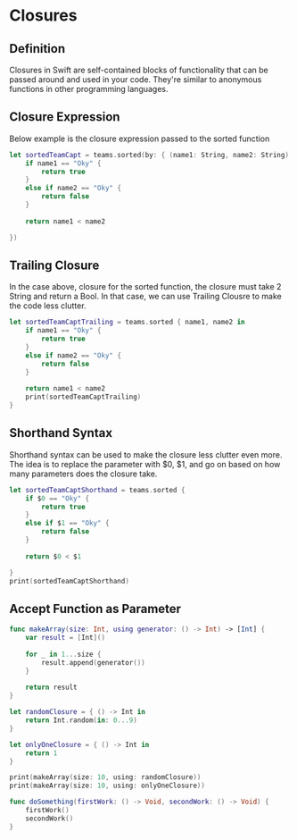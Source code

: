 # Closures

## Definition
Closures in Swift are self-contained blocks of functionality that can be passed around and used in your code. They're similar to anonymous functions in other programming languages.

## Closure Expression
Below example is the closure expression passed to the sorted function
```swift
let sortedTeamCapt = teams.sorted(by: { (name1: String, name2: String) -> Bool in
    if name1 == "Oky" {
        return true
    }
    else if name2 == "Oky" {
        return false
    }
    
    return name1 < name2

})
```

## Trailing Closure
In the case above, closure for the sorted function, the closure must take 2 String and return a Bool. In that case, we can use Trailing Clousre to make the code less clutter.
```swift
let sortedTeamCaptTrailing = teams.sorted { name1, name2 in
    if name1 == "Oky" {
        return true
    }
    else if name2 == "Oky" {
        return false
    }
    
    return name1 < name2
    print(sortedTeamCaptTrailing)
}
```
## Shorthand Syntax
Shorthand syntax can be used to make the closure less clutter even more. The idea is to replace the parameter with $0, $1, and go on based on how many parameters does the closure take.
```swift
let sortedTeamCaptShorthand = teams.sorted {
    if $0 == "Oky" {
        return true
    }
    else if $1 == "Oky" {
        return false
    }
    
    return $0 < $1

}
print(sortedTeamCaptShorthand)
```

## Accept Function as Parameter
```swift
func makeArray(size: Int, using generator: () -> Int) -> [Int] {
    var result = [Int]()
    
    for _ in 1...size {
        result.append(generator())
    }
    
    return result
}

let randomClosure = { () -> Int in
    return Int.random(in: 0...9)
}

let onlyOneClosure = { () -> Int in
    return 1
}

print(makeArray(size: 10, using: randomClosure))
print(makeArray(size: 10, using: onlyOneClosure))

```
```swift
func doSomething(firstWork: () -> Void, secondWork: () -> Void) {
    firstWork()
    secondWork()
}
```